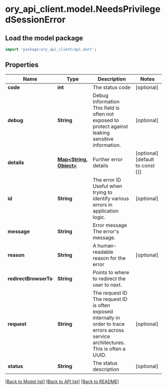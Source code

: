 # ory_api_client.model.NeedsPrivilegedSessionError

## Load the model package
```dart
import 'package:ory_api_client/api.dart';
```

## Properties
Name | Type | Description | Notes
------------ | ------------- | ------------- | -------------
**code** | **int** | The status code | [optional] 
**debug** | **String** | Debug information  This field is often not exposed to protect against leaking sensitive information. | [optional] 
**details** | [**Map<String, Object>**](Object.md) | Further error details | [optional] [default to const {}]
**id** | **String** | The error ID  Useful when trying to identify various errors in application logic. | [optional] 
**message** | **String** | Error message  The error's message. | 
**reason** | **String** | A human-readable reason for the error | [optional] 
**redirectBrowserTo** | **String** | Points to where to redirect the user to next. | 
**request** | **String** | The request ID  The request ID is often exposed internally in order to trace errors across service architectures. This is often a UUID. | [optional] 
**status** | **String** | The status description | [optional] 

[[Back to Model list]](../README.md#documentation-for-models) [[Back to API list]](../README.md#documentation-for-api-endpoints) [[Back to README]](../README.md)


